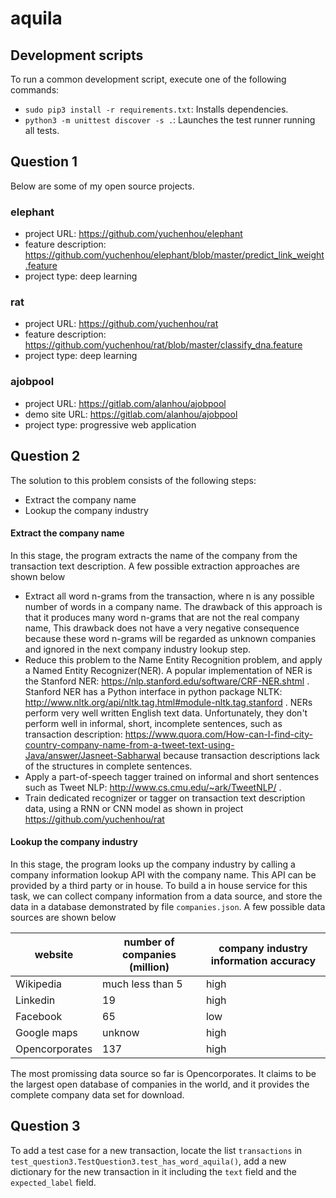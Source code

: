 # aquila

## Development scripts
To run a common development script, execute one of the following commands:
- `sudo pip3 install -r requirements.txt`: Installs dependencies.
- `python3 -m unittest discover -s .`: Launches the test runner running all tests.

## Question 1
Below are some of my open source projects.

### elephant
- project URL: https://github.com/yuchenhou/elephant
- feature description: https://github.com/yuchenhou/elephant/blob/master/predict_link_weight.feature
- project type: deep learning

### rat
- project URL: https://github.com/yuchenhou/rat
- feature description: https://github.com/yuchenhou/rat/blob/master/classify_dna.feature
- project type: deep learning

### ajobpool
- project URL: https://gitlab.com/alanhou/ajobpool
- demo site URL: https://gitlab.com/alanhou/ajobpool
- project type: progressive web application

## Question 2
The solution to this problem consists of the following steps:
- Extract the company name
- Lookup the company industry

#### Extract the company name
In this stage, the program extracts the name of the company from the transaction text description.
A few possible extraction approaches are shown below
- Extract all word n-grams from the transaction,
where n is any possible number of words in a company name.
The drawback of this approach is
that it produces many word n-grams that are not the real company name,
This drawback does not have a very negative consequence
because these word n-grams will be regarded as unknown companies and ignored
in the next company industry lookup step.
- Reduce this problem to the Name Entity Recognition problem,
and apply a Named Entity Recognizer(NER).
A popular implementation of NER is the Stanford NER: https://nlp.stanford.edu/software/CRF-NER.shtml .
Stanford NER has a Python interface in python package NLTK: http://www.nltk.org/api/nltk.tag.html#module-nltk.tag.stanford .
NERs perform very well written English text data.
Unfortunately, they don't perform well in informal, short, incomplete sentences, such as transaction description:
https://www.quora.com/How-can-I-find-city-country-company-name-from-a-tweet-text-using-Java/answer/Jasneet-Sabharwal
because transaction descriptions lack of the structures in complete sentences.
- Apply a part-of-speech tagger trained on informal and short sentences such as
Tweet NLP: http://www.cs.cmu.edu/~ark/TweetNLP/ .
- Train dedicated recognizer or tagger on transaction text description data,
using a RNN or CNN model as shown in project https://github.com/yuchenhou/rat

#### Lookup the company industry
In this stage, the program looks up the company industry
by calling a company information lookup API with the company name.
This API can be provided by a third party or in house.
To build a in house service for this task,
we can collect company information from a data source,
and store the data in a database demonstrated by file `companies.json`.
A few possible data sources are shown below

| website | number of companies (million) | company industry information accuracy |
| --- | --- | --- |
| Wikipedia | much less than 5 | high |
| Linkedin | 19 | high | 
| Facebook | 65 | low |
| Google maps | unknow | high |
| Opencorporates | 137 | high |

The most promissing data source so far is Opencorporates.
It claims to be the largest open database of companies in the world,
and it provides the complete company data set for download.

## Question 3
To add a test case for a new transaction,
locate the list `transactions`
in `test_question3.TestQuestion3.test_has_word_aquila()`,
add a new dictionary for the new transaction in it
including the `text` field and the `expected_label` field.
